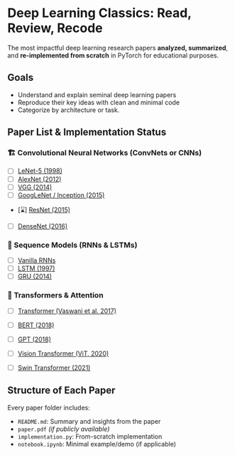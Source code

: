 # **Deep Learning Classics: Read, Review, Recode**

The most impactful deep learning research papers **analyzed, summarized**, and **re-implemented from scratch** in PyTorch for educational purposes.

## Goals
- Understand and explain seminal deep learning papers
- Reproduce their key ideas with clean and minimal code
- Categorize by architecture or task.


## Paper List & Implementation Status

### 🏗️ Convolutional Neural Networks (ConvNets or CNNs)
- [ ] [LeNet-5 (1998)](ConvNets/LeNet5)
- [ ] [AlexNet (2012)](ConvNets/AlexNet)
- [ ] [VGG (2014)](ConvNets/VGG)
- [ ] [GoogLeNet / Inception (2015)](ConvNets/Inception)
- [⌛️] [ResNet (2015)](ConvNets/ResNet)
- [ ] [DenseNet (2016)](ConvNets/DenseNet)

### 🔁 Sequence Models (RNNs & LSTMs)
- [ ] [Vanilla RNNs](SequenceModels/RNN)
- [ ] [LSTM (1997)](SequenceModels/LSTM)
- [ ] [GRU (2014)](SequenceModels/GRU)

### 🔮 Transformers & Attention
- [ ] [Transformer (Vaswani et al. 2017)](Transformers/Transformer)
- [ ] [BERT (2018)](Transformers/BERT)
- [ ] [GPT (2018)](Transformers/GPT)
- [ ] [Vision Transformer (ViT, 2020)](Transformers/ViT)
- [ ] [Swin Transformer (2021)](Transformers/Swin)


## Structure of Each Paper
Every paper folder includes:
- `README.md`: Summary and insights from the paper
- `paper.pdf` *(if publicly available)*
- `implementation.py`: From-scratch implementation
- `notebook.ipynb`: Minimal example/demo (if applicable)

